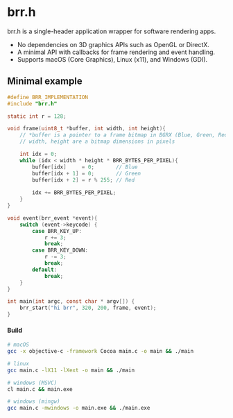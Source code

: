 # brr.h

brr.h is a single-header application wrapper for software rendering apps. 
* No dependencies on 3D graphics APIs such as OpenGL or DirectX.
* A minimal API with callbacks for frame rendering and event handling.
* Supports macOS (Core Graphics), Linux (x11), and Windows (GDI). 


## Minimal example

```c
#define BRR_IMPLEMENTATION
#include "brr.h"

static int r = 128;

void frame(uint8_t *buffer, int width, int height){
    // *buffer is a pointer to a frame bitmap in BGRX (Blue, Green, Red, _), 8 bits per color.
    // width, height are a bitmap dimensions in pixels

    int idx = 0;
    while (idx < width * height * BRR_BYTES_PER_PIXEL){
        buffer[idx]     = 0;       // Blue
        buffer[idx + 1] = 0;       // Green
        buffer[idx + 2] = r % 255; // Red
        
        idx += BRR_BYTES_PER_PIXEL;
    }
}

void event(brr_event *event){
    switch (event->keycode) {
        case BRR_KEY_UP:
            r += 3;
            break;
        case BRR_KEY_DOWN:
            r -= 3;
            break;
        default:
            break;
    }
}

int main(int argc, const char * argv[]) {
    brr_start("hi brr", 320, 200, frame, event);
}

```

#### Build 
```bash
# macOS
gcc -x objective-c -framework Cocoa main.c -o main && ./main

# linux
gcc main.c -lX11 -lXext -o main && ./main

# windows (MSVC)
cl main.c && main.exe

# windows (mingw)
gcc main.c -mwindows -o main.exe && ./main.exe
```
